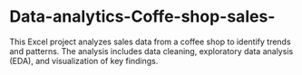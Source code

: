 # Data-analytics-Coffe-shop-sales-
This Excel project analyzes sales data from a coffee shop to identify trends and patterns. The analysis includes data cleaning, exploratory data analysis (EDA), and visualization of key findings.
